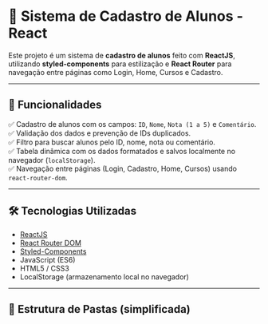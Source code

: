 # 📘 Sistema de Cadastro de Alunos - React

Este projeto é um sistema de **cadastro de alunos** feito com **ReactJS**, utilizando **styled-components** para estilização e **React Router** para navegação entre páginas como Login, Home, Cursos e Cadastro.

---

## 🚀 Funcionalidades

✅ Cadastro de alunos com os campos: `ID`, `Nome`, `Nota (1 a 5)` e `Comentário`.  
✅ Validação dos dados e prevenção de IDs duplicados.  
✅ Filtro para buscar alunos pelo ID, nome, nota ou comentário.  
✅ Tabela dinâmica com os dados formatados e salvos localmente no navegador (`localStorage`).  
✅ Navegação entre páginas (Login, Cadastro, Home, Cursos) usando `react-router-dom`.

---

## 🛠 Tecnologias Utilizadas

- [ReactJS](https://reactjs.org/)
- [React Router DOM](https://reactrouter.com/)
- [Styled-Components](https://styled-components.com/)
- JavaScript (ES6)
- HTML5 / CSS3
- LocalStorage (armazenamento local no navegador)

---

## 📂 Estrutura de Pastas (simplificada)

